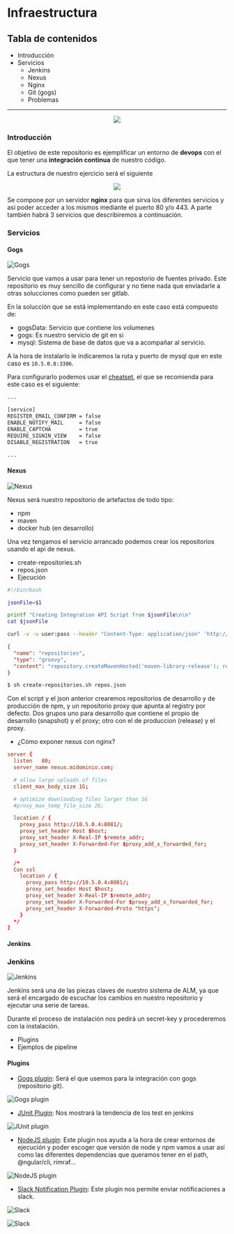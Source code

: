 # Infraestructura
## Tabla de contenidos
- Introducción
- Servicios
    - Jenkins
    - Nexus
    - Nginx
    - Git (gogs)
    - Problemas

---
<div style="text-align:center">
    <img src="https://raw.githubusercontent.com/kmikodev/jenkins-nexus-nginx/master/readme_assets/devops_logo.png" style="max-width:40%;"/>
</div>

### Introducción
El objetivo de este repositorio es ejemplificar un entorno de **devops**  con el que tener una **integración continua** de nuestro código.

La estructura de nuestro ejercicio será el siguiente

<div style="text-align:center">
    <img src="https://raw.githubusercontent.com/kmikodev/jenkins-nexus-nginx/master/readme_assets/infrauml.png" style="max-width:80%;"/>
</div>

Se compone por un servidor **nginx** para que sirva los diferentes servicios y asi poder acceder a los mismos mediante el puerto 80 y/o 443. A parte también habrá 3 servicios que describiremos a continuación.

### Servicios


#### Gogs

![Gogs](https://raw.githubusercontent.com/kmikodev/jenkins-nexus-nginx/master/readme_assets/gogs.jpg)


Servicio que vamos a usar para tener un repostorio de fuentes privado. Este repositorio es muy sencillo de configurar y no tiene nada que enviadarle a otras solucciones como pueden ser gitlab.

En la solucción que se está implementando en este caso está compuesto de:

- gogsData: Servicio que contiene los volumenes
- gogs: Es nuestro servicio de git en si
- mysql: Sistema de base de datos que va a acompañar al servicio.

A la hora de instalarlo le indicaremos la ruta y puerto de mysql que en este caso es `10.5.0.8:3306`.

Para configurarlo podemos usar el [cheatset](https://gogs.io/docs/advanced/configuration_cheat_sheet), el que se recomienda para este caso es el siguiente:

```bash
...

[service]
REGISTER_EMAIL_CONFIRM = false
ENABLE_NOTIFY_MAIL     = false
ENABLE_CAPTCHA         = true
REQUIRE_SIGNIN_VIEW    = false
DISABLE_REGISTRATION   = true

...
```


#### Nexus

![Nexus](https://raw.githubusercontent.com/kmikodev/jenkins-nexus-nginx/master/readme_assets/nexus.png)


Nexus será nuestro repositorio de artefactos de todo tipo:

- npm 
- maven
- docker hub (en desarrollo)

Una vez tengamos el servicio arrancado podemos crear los repositorios usando el api de nexus.
  - create-repositories.sh
  - repos.json
  - Ejecución

```bash
#!/bin/bash

jsonFile=$1

printf "Creating Integration API Script from $jsonFile\n\n"
cat $jsonFile

curl -v -u user:pass --header "Content-Type: application/json" 'http://localhost:8081/service/rest/v1/script/' -d @$jsonFile

```

```json
{
  "name": "repositories",
  "type": "groovy",
  "content": "repository.createMavenHosted('maven-library-release'); repository.createMavenHosted('maven-library-snapshot'); repository.createNpmHosted('npm-snapshot'); repository.createNpmHosted('npm-release'); repository.createNpmProxy('npmjs-org','https://registry.npmjs.org'); repository.createNpmGroup('npm-all-pro',['npmjs-org', 'npm-release']); repository.createNpmGroup('npm-all-dev',['npmjs-org','npm-snapshot', 'npm-release'])"
}
```

```bash
$ sh create-repositories.sh repos.json
```

Con el script y el json anterior crearemos repositorios de desarrollo y de producción de npm, y un repositorio proxy que apunta al registry por defecto. Dos grupos uno para desarrollo que contiene el propio de desarrollo (snapshot) y el proxy; otro con el de produccion (release) y el proxy.

- ¿Cómo exponer nexus con nginx?

```conf
server {
  listen   80;
  server_name nexus.midominio.com;

  # allow large uploads of files
  client_max_body_size 1G;

  # optimize downloading files larger than 1G
  #proxy_max_temp_file_size 2G;

  location / {
    proxy_pass http://10.5.0.4:8081/;
    proxy_set_header Host $host;
    proxy_set_header X-Real-IP $remote_addr;
    proxy_set_header X-Forwarded-For $proxy_add_x_forwarded_for;
  }

  /*
  Con ssl
    location / {
      proxy_pass http://10.5.0.4:8081/;
      proxy_set_header Host $host;
      proxy_set_header X-Real-IP $remote_addr;
      proxy_set_header X-Forwarded-For $proxy_add_x_forwarded_for;
      proxy_set_header X-Forwarded-Proto "https";
    }
  */
}
```

#### Jenkins

### Jenkins

![Jenkins](https://raw.githubusercontent.com/kmikodev/jenkins-nexus-nginx/master//readme_assets/jenkins.png)

Jenkins será una de las piezas claves de nuestro sistema de ALM, ya que será el encargado de escuchar los cambios en nuestro repositorio y ejecutar una serie de tareas.  

Durante el proceso de instalación nos pedirá un secret-key y procederemos con la instalación.

- Plugins
- Ejemplos de pipeline

#### Plugins

- [Gogs plugin](https://wiki.jenkins.io/display/JENKINS/Gogs+Webhook+Plugin): Será el que usemos para la integración con gogs (repositorio git).

![Gogs plugin](https://raw.githubusercontent.com/kmikodev/jenkins-nexus-nginx/master//readme_assets/gogs.png)

- [JUnit Plugin](https://wiki.jenkins.io/display/JENKINS/JUnit+Plugin): Nos mostrará la tendencia de los test en jenkins

![JUnit plugin](https://raw.githubusercontent.com/kmikodev/jenkins-nexus-nginx/master//readme_assets/junit.png)

- [NodeJS plugin](https://wiki.jenkins.io/display/JENKINS/NodeJS+Plugin): Este plugin nos ayuda a la hora de crear entornos de ejecución y poder escoger que versión de node y npm vamos a usar así como las diferentes dependencias que queramos tener en el path, @ngular/cli, rimraf...

![NodeJS plugin](https://raw.githubusercontent.com/kmikodev/jenkins-nexus-nginx/master//readme_assets/nodejs.png)


- [Slack Notification Plugin](https://wiki.jenkins.io/display/JENKINS/Slack+Plugin): Este plugin nos permite enviar notificaciones a slack.

![Slack](https://raw.githubusercontent.com/kmikodev/jenkins-nexus-nginx/master//readme_assets/slack.png)


![Slack](https://raw.githubusercontent.com/kmikodev/jenkins-nexus-nginx/master//readme_assets/slack-jenkins.png)

